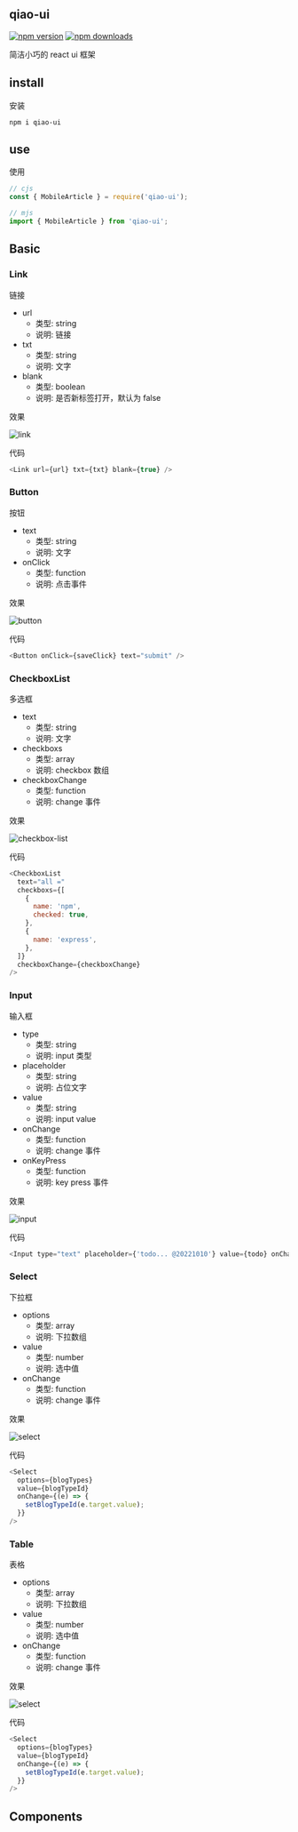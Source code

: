 ## qiao-ui

[![npm version](https://img.shields.io/npm/v/qiao-ui.svg?style=flat-square)](https://www.npmjs.org/package/qiao-ui)
[![npm downloads](https://img.shields.io/npm/dm/qiao-ui.svg?style=flat-square)](https://npm-stat.com/charts.html?package=qiao-ui)

简洁小巧的 react ui 框架

## install

安装

```shell
npm i qiao-ui
```

## use

使用

```javascript
// cjs
const { MobileArticle } = require('qiao-ui');

// mjs
import { MobileArticle } from 'qiao-ui';
```

## Basic

### Link

链接

- url
  - 类型: string
  - 说明: 链接
- txt
  - 类型: string
  - 说明: 文字
- blank
  - 类型: boolean
  - 说明: 是否新标签打开，默认为 false

效果

![link](https://static.insistime.com/15_insistime_code/static/qiao-ui/link.png)

代码

```javascript
<Link url={url} txt={txt} blank={true} />
```

### Button

按钮

- text
  - 类型: string
  - 说明: 文字
- onClick
  - 类型: function
  - 说明: 点击事件

效果

![button](https://static.insistime.com/15_insistime_code/static/qiao-ui/button.png)

代码

```javascript
<Button onClick={saveClick} text="submit" />
```

### CheckboxList

多选框

- text
  - 类型: string
  - 说明: 文字
- checkboxs
  - 类型: array
  - 说明: checkbox 数组
- checkboxChange
  - 类型: function
  - 说明: change 事件

效果

![checkbox-list](https://static.insistime.com/15_insistime_code/static/qiao-ui/checkbox-list.png)

代码

```javascript
<CheckboxList
  text="all ="
  checkboxs={[
    {
      name: 'npm',
      checked: true,
    },
    {
      name: 'express',
    },
  ]}
  checkboxChange={checkboxChange}
/>
```

### Input

输入框

- type
  - 类型: string
  - 说明: input 类型
- placeholder
  - 类型: string
  - 说明: 占位文字
- value
  - 类型: string
  - 说明: input value
- onChange
  - 类型: function
  - 说明: change 事件
- onKeyPress
  - 类型: function
  - 说明: key press 事件

效果

![input](https://static.insistime.com/15_insistime_code/static/qiao-ui/input.png)

代码

```javascript
<Input type="text" placeholder={'todo... @20221010'} value={todo} onChange={onChange} onKeyPress={onKeyPress} />
```

### Select

下拉框

- options
  - 类型: array
  - 说明: 下拉数组
- value
  - 类型: number
  - 说明: 选中值
- onChange
  - 类型: function
  - 说明: change 事件

效果

![select](https://static.insistime.com/15_insistime_code/static/qiao-ui/select.png)

代码

```javascript
<Select
  options={blogTypes}
  value={blogTypeId}
  onChange={(e) => {
    setBlogTypeId(e.target.value);
  }}
/>
```

### Table

表格

- options
  - 类型: array
  - 说明: 下拉数组
- value
  - 类型: number
  - 说明: 选中值
- onChange
  - 类型: function
  - 说明: change 事件

效果

![select](https://static.insistime.com/15_insistime_code/static/qiao-ui/select.png)

代码

```javascript
<Select
  options={blogTypes}
  value={blogTypeId}
  onChange={(e) => {
    setBlogTypeId(e.target.value);
  }}
/>
```

## Components
